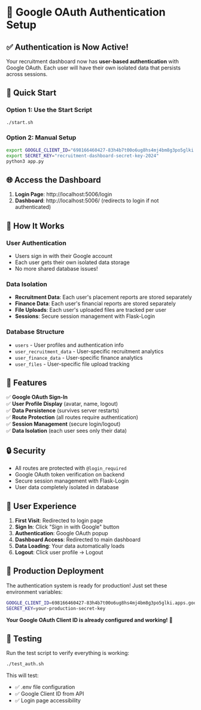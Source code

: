 # 🔐 Google OAuth Authentication Setup

## ✅ **Authentication is Now Active!**

Your recruitment dashboard now has **user-based authentication** with Google OAuth. Each user will have their own isolated data that persists across sessions.

## 🚀 **Quick Start**

### Option 1: Use the Start Script
```bash
./start.sh
```

### Option 2: Manual Setup
```bash
export GOOGLE_CLIENT_ID="698166460427-83h4b7t00o6ug8hs4mj4bm8g3po5glki.apps.googleusercontent.com"
export SECRET_KEY="recruitment-dashboard-secret-key-2024"
python3 app.py
```

## 🌐 **Access the Dashboard**

1. **Login Page**: http://localhost:5006/login
2. **Dashboard**: http://localhost:5006/ (redirects to login if not authenticated)

## 🔧 **How It Works**

### **User Authentication**
- Users sign in with their Google account
- Each user gets their own isolated data storage
- No more shared database issues!

### **Data Isolation**
- **Recruitment Data**: Each user's placement reports are stored separately
- **Finance Data**: Each user's financial reports are stored separately
- **File Uploads**: Each user's uploaded files are tracked per user
- **Sessions**: Secure session management with Flask-Login

### **Database Structure**
- `users` - User profiles and authentication info
- `user_recruitment_data` - User-specific recruitment analytics
- `user_finance_data` - User-specific finance analytics
- `user_files` - User-specific file upload tracking

## 🎯 **Features**

✅ **Google OAuth Sign-In**  
✅ **User Profile Display** (avatar, name, logout)  
✅ **Data Persistence** (survives server restarts)  
✅ **Route Protection** (all routes require authentication)  
✅ **Session Management** (secure login/logout)  
✅ **Data Isolation** (each user sees only their data)  

## 🔒 **Security**

- All routes are protected with `@login_required`
- Google OAuth token verification on backend
- Secure session management with Flask-Login
- User data completely isolated in database

## 📱 **User Experience**

1. **First Visit**: Redirected to login page
2. **Sign In**: Click "Sign in with Google" button
3. **Authentication**: Google OAuth popup
4. **Dashboard Access**: Redirected to main dashboard
5. **Data Loading**: Your data automatically loads
6. **Logout**: Click user profile → Logout

## 🚀 **Production Deployment**

The authentication system is ready for production! Just set these environment variables:

```bash
GOOGLE_CLIENT_ID=698166460427-83h4b7t00o6ug8hs4mj4bm8g3po5glki.apps.googleusercontent.com
SECRET_KEY=your-production-secret-key
```

**Your Google OAuth Client ID is already configured and working!** 🎉

## 🧪 **Testing**

Run the test script to verify everything is working:
```bash
./test_auth.sh
```

This will test:
- ✅ .env file configuration
- ✅ Google Client ID from API
- ✅ Login page accessibility
